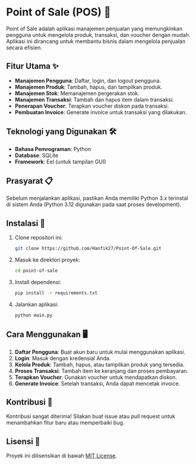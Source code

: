 # Point of Sale (POS) 🎉

Point of Sale adalah aplikasi manajemen penjualan yang memungkinkan pengguna untuk mengelola produk, transaksi, dan voucher dengan mudah. Aplikasi ini dirancang untuk membantu bisnis dalam mengelola penjualan secara efisien.

## Fitur Utama ✨

- **Manajemen Pengguna**: Daftar, login, dan logout pengguna.
- **Manajemen Produk**: Tambah, hapus, dan tampilkan produk.
- **Manajemen Stok**: Memanajemen pergerakan stok.
- **Manajemen Transaksi**: Tambah dan hapus item dalam transaksi.
- **Penerapan Voucher**: Terapkan voucher diskon pada transaksi.
- **Pembuatan Invoice**: Generate invoice untuk transaksi yang dilakukan.

## Teknologi yang Digunakan 🛠️

- **Bahasa Pemrograman**: Python
- **Database**: SQLite
- **Framework**: Eel (untuk tampilan GUI)

## Prasyarat 📋

Sebelum menjalankan aplikasi, pastikan Anda memiliki Python 3.x terinstal di sistem Anda (Python 3.12 digunakan pada saat proses development).

## Instalasi 🚀

1. Clone repositori ini:

   ```bash
   git clone https://github.com/Hanfik27/Point-Of-Sale.git
   ```

2. Masuk ke direktori proyek:

   ```bash
   cd point-of-sale
   ```

3. Install dependensi:

   ```bash
   pip install -r requirements.txt
   ```

4. Jalankan aplikasi:

   ```bash
   python main.py
   ```

## Cara Menggunakan 🖥️

1. **Daftar Pengguna**: Buat akun baru untuk mulai menggunakan aplikasi.
2. **Login**: Masuk dengan kredensial Anda.
3. **Kelola Produk**: Tambah, hapus, atau tampilkan produk yang tersedia.
4. **Proses Transaksi**: Tambah item ke keranjang dan proses pembayaran.
5. **Terapkan Voucher**: Gunakan voucher untuk mendapatkan diskon.
6. **Generate Invoice**: Setelah transaksi, Anda dapat mencetak invoice.

## Kontribusi 🤝

Kontribusi sangat diterima! Silakan buat issue atau pull request untuk menambahkan fitur baru atau memperbaiki bug.

## Lisensi 📄

Proyek ini dilisensikan di bawah [MIT License](LICENSE).

